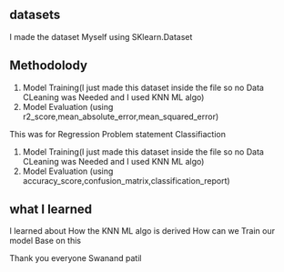 ## datasets
I made the dataset Myself using SKlearn.Dataset

## Methodolody
1. Model Training(I just made this dataset inside the file so no Data CLeaning was Needed and I used KNN ML algo)
2. Model Evaluation (using r2_score,mean_absolute_error,mean_squared_error)

This was for Regression Problem statement
Classifiaction
1. Model Training(I just made this dataset inside the file so no Data CLeaning was Needed and I used KNN ML algo)
2. Model Evaluation (using accuracy_score,confusion_matrix,classification_report)


## what I learned
I learned about How the KNN ML algo is derived How can we Train our model Base on this

Thank you everyone
Swanand patil


